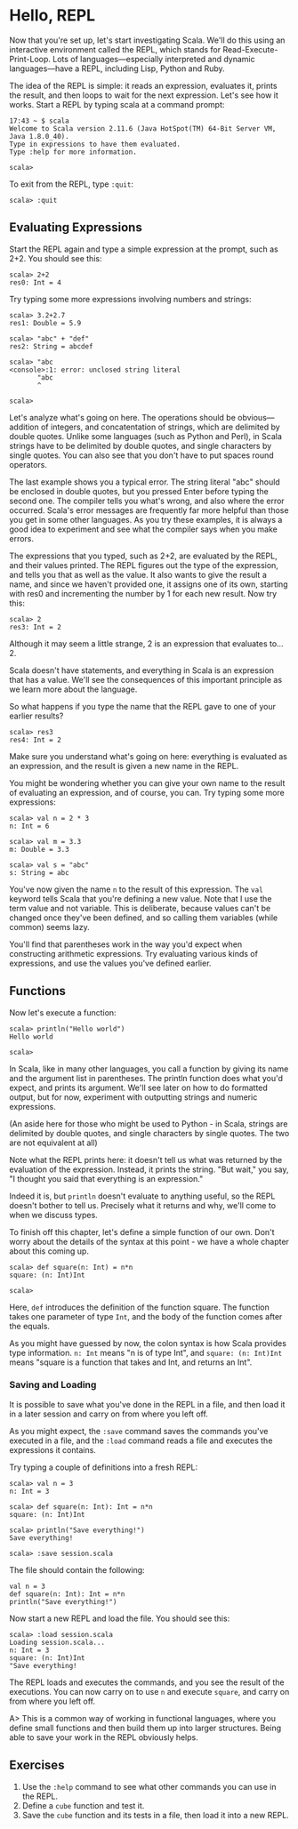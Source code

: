 # Hello, REPL

Now that you're set up, let's start investigating Scala. We'll do this using an interactive environment called the REPL, which stands for Read-Execute-Print-Loop. Lots of languages—especially interpreted and dynamic languages—have a REPL, including Lisp, Python and Ruby.

The idea of the REPL is simple: it reads an expression, evaluates it, prints the result, and then loops to wait for the next expression. Let's see how it works. Start a REPL by typing scala at a command prompt:

~~~~~~~~
17:43 ~ $ scala
Welcome to Scala version 2.11.6 (Java HotSpot(TM) 64-Bit Server VM, Java 1.8.0_40).
Type in expressions to have them evaluated.
Type :help for more information.

scala>
~~~~~~~~

To exit from the REPL, type `:quit`:

~~~~~~~~
scala> :quit
~~~~~~~~

## Evaluating Expressions

Start the REPL again and type a simple expression at the prompt, such as 2+2. You should see this:

~~~~~~~~
scala> 2+2
res0: Int = 4
~~~~~~~~

Try typing some more expressions involving numbers and strings:

~~~~~~~~
scala> 3.2+2.7
res1: Double = 5.9

scala> "abc" + "def"
res2: String = abcdef

scala> "abc
<console>:1: error: unclosed string literal
       "abc
       ^

scala>
~~~~~~~~

Let's analyze what's going on here. The operations should be obvious—addition of integers, and concatentation of strings, which are delimited by double quotes. Unlike some languages (such as Python and Perl), in Scala strings have to be delimited by double quotes, and single characters by single quotes. You can also see that you don't have to put spaces round operators.

The last example shows you a typical error. The string literal "abc" should be enclosed in double quotes, but you pressed Enter before typing the second one. The compiler tells you what's wrong, and also where the error occurred. Scala's error messages are frequently far more helpful than those you get in some other languages. As you try these examples, it is always a good idea to experiment and see what the compiler says when you make errors.

The expressions that you typed, such as 2+2, are evaluated by the REPL, and their values printed. The REPL figures out the type of the expression, and tells you that as well as the value. It also wants to give the result a name, and since we haven't provided one, it assigns one of its own, starting with res0 and incrementing the number by 1 for each new result. Now try this:

~~~~~~~~
scala> 2
res3: Int = 2
~~~~~~~~

Although it may seem a little strange, 2 is an expression that evaluates to… 2.

Scala doesn't have statements, and everything in Scala is an expression that has a value. We'll see the consequences of this important principle as we learn more about the language.

So what happens if you type the name that the REPL gave to one of your earlier results?

~~~~~~~~
scala> res3
res4: Int = 2
~~~~~~~~

Make sure you understand what's going on here: everything is evaluated as an expression, and the result is given a new name in the REPL.

You might be wondering whether you can give your own name to the result of evaluating an expression, and of course, you can. Try typing some more expressions:

~~~~~~~~
scala> val n = 2 * 3
n: Int = 6

scala> val m = 3.3
m: Double = 3.3

scala> val s = "abc"
s: String = abc
~~~~~~~~

You've now given the name `n` to the result of this expression. The `val` keyword tells Scala that you're defining a new value. Note that I use the term value and not variable. This is deliberate, because values can't be changed once they've been defined, and so calling them variables (while common) seems lazy.

You'll find that parentheses work in the way you'd expect when constructing arithmetic expressions. Try evaluating various kinds of expressions, and use the values you've defined earlier.

## Functions

Now let's execute a function:

~~~~~~~~
scala> println("Hello world")
Hello world

scala>
~~~~~~~~

In Scala, like in many other languages, you call a function by giving its name and the argument list in parentheses. The println function does what you'd expect, and prints its argument. We'll see later on how to do formatted output, but for now, experiment with outputting strings and numeric expressions.

(An aside here for those who might be used to Python - in Scala, strings are delimited by double quotes, and single characters by single quotes. The two are not equivalent at all)

Note what the REPL prints here: it doesn't tell us what was returned by the evaluation of the expression. Instead, it prints the string. "But wait," you say, "I thought you said that everything is an expression."

Indeed it is, but `println` doesn't evaluate to anything useful, so the REPL doesn't bother to tell us. Precisely what it returns and why, we'll come to when we discuss types.

To finish off this chapter, let's define a simple function of our own. Don't worry about the details of the syntax at this point - we have a whole chapter about this coming up.

~~~~~~~~
scala> def square(n: Int) = n*n
square: (n: Int)Int

scala>
~~~~~~~~

Here, `def` introduces the definition of the function square. The function takes one parameter of type `Int`, and the body of the function comes after the equals.

As you might have guessed  by now, the colon syntax is how Scala provides type information. `n: Int` means "n is of type Int", and `square: (n: Int)Int` means "square is a function that takes and Int, and returns an Int".

### Saving and Loading
It is possible to save what you've done in the REPL in a file, and then load it in a later session and carry on from where you left off.

As you might expect, the `:save` command saves the commands you've executed in a file, and the `:load` command reads a file and executes the expressions it contains.

Try typing a couple of definitions into a fresh REPL:

~~~~~~~~
scala> val n = 3
n: Int = 3

scala> def square(n: Int): Int = n*n
square: (n: Int)Int

scala> println("Save everything!")
Save everything!

scala> :save session.scala
~~~~~~~~

The file should contain the following:

~~~~~~~~
val n = 3
def square(n: Int): Int = n*n
println("Save everything!")
~~~~~~~~

Now start a new REPL and load the file. You should see this:

~~~~~~~~
scala> :load session.scala
Loading session.scala...
n: Int = 3
square: (n: Int)Int
"Save everything!
~~~~~~~~

The REPL loads and executes the commands, and you see the result of the executions. You can now carry on to use `n` and execute `square`, and carry on from where you left off.

A> This is a common way of working in functional languages, where you define small functions and then build them up into larger structures. Being able to save your work in the REPL obviously helps.

## Exercises
1. Use the `:help` command to see what other commands you can use in the REPL.
1. Define a `cube` function and test it.
2. Save the `cube` function and its tests in a file, then load it into a new REPL.

